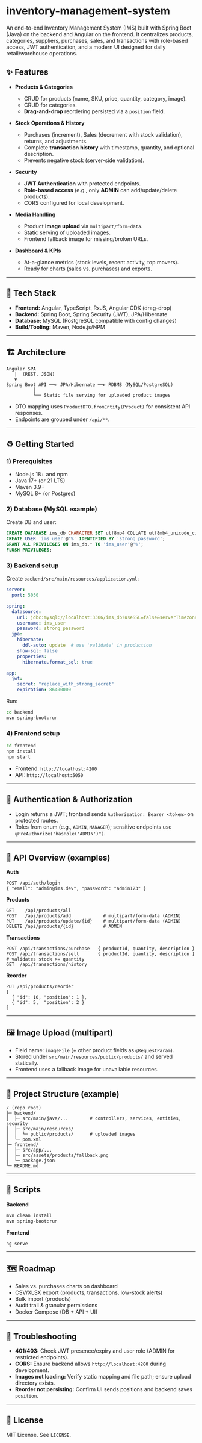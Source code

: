 # inventory-management-system
An end-to-end Inventory Management System (IMS) built with Spring Boot (Java) on the backend and Angular on the frontend. It centralizes products, categories, suppliers, purchases, sales, and transactions with role-based access, JWT authentication, and a modern UI designed for daily retail/warehouse operations.


## ✨ Features

- **Products & Categories**
  - CRUD for products (name, SKU, price, quantity, category, image).
  - CRUD for categories.
  - **Drag-and-drop** reordering persisted via a `position` field.

- **Stock Operations & History**
  - Purchases (increment), Sales (decrement with stock validation), returns, and adjustments.
  - Complete **transaction history** with timestamp, quantity, and optional description.
  - Prevents negative stock (server-side validation).

- **Security**
  - **JWT Authentication** with protected endpoints.
  - **Role-based access** (e.g., only **ADMIN** can add/update/delete products).
  - CORS configured for local development.

- **Media Handling**
  - Product **image upload** via `multipart/form-data`.
  - Static serving of uploaded images.
  - Frontend fallback image for missing/broken URLs.

- **Dashboard & KPIs**
  - At-a-glance metrics (stock levels, recent activity, top movers).
  - Ready for charts (sales vs. purchases) and exports.

---

## 🧱 Tech Stack

- **Frontend:** Angular, TypeScript, RxJS, Angular CDK (drag-drop)
- **Backend:** Spring Boot, Spring Security (JWT), JPA/Hibernate
- **Database:** MySQL (PostgreSQL compatible with config changes)
- **Build/Tooling:** Maven, Node.js/NPM

---

## 🏗️ Architecture

```
Angular SPA
   │  (REST, JSON)
   ▼
Spring Boot API ──► JPA/Hibernate ──► RDBMS (MySQL/PostgreSQL)
          │
          └── Static file serving for uploaded product images
```

- DTO mapping uses `ProductDTO.fromEntity(Product)` for consistent API responses.
- Endpoints are grouped under `/api/**`.

---

## ⚙️ Getting Started

### 1) Prerequisites
- Node.js 18+ and npm  
- Java 17+ (or 21 LTS)  
- Maven 3.9+  
- MySQL 8+ (or Postgres)

### 2) Database (MySQL example)
Create DB and user:
```sql
CREATE DATABASE ims_db CHARACTER SET utf8mb4 COLLATE utf8mb4_unicode_ci;
CREATE USER 'ims_user'@'%' IDENTIFIED BY 'strong_password';
GRANT ALL PRIVILEGES ON ims_db.* TO 'ims_user'@'%';
FLUSH PRIVILEGES;
```

### 3) Backend setup
Create `backend/src/main/resources/application.yml`:
```yaml
server:
  port: 5050

spring:
  datasource:
    url: jdbc:mysql://localhost:3306/ims_db?useSSL=false&serverTimezone=UTC
    username: ims_user
    password: strong_password
  jpa:
    hibernate:
      ddl-auto: update  # use 'validate' in production
    show-sql: false
    properties:
      hibernate.format_sql: true

app:
  jwt:
    secret: "replace_with_strong_secret"
    expiration: 86400000
```

Run:
```bash
cd backend
mvn spring-boot:run
```

### 4) Frontend setup
```bash
cd frontend
npm install
npm start
```

- Frontend: `http://localhost:4200`  
- API: `http://localhost:5050`

---

## 🔐 Authentication & Authorization

- Login returns a JWT; frontend sends `Authorization: Bearer <token>` on protected routes.
- Roles from enum (e.g., `ADMIN`, `MANAGER`); sensitive endpoints use `@PreAuthorize("hasRole('ADMIN')")`.

---

## 📡 API Overview (examples)

**Auth**
```
POST /api/auth/login
{ "email": "admin@ims.dev", "password": "admin123" }
```

**Products**
```
GET    /api/products/all
POST   /api/products/add            # multipart/form-data (ADMIN)
PUT    /api/products/update/{id}    # multipart/form-data (ADMIN)
DELETE /api/products/{id}           # ADMIN
```

**Transactions**
```
POST /api/transactions/purchase   { productId, quantity, description }
POST /api/transactions/sell       { productId, quantity, description }  # validates stock >= quantity
GET  /api/transactions/history
```

**Reorder**
```
PUT /api/products/reorder
[
  { "id": 10, "position": 1 },
  { "id": 5,  "position": 2 }
]
```

---

## 🖼️ Image Upload (multipart)

- Field name: `imageFile` (+ other product fields as `@RequestParam`).
- Stored under `src/main/resources/public/products/` and served statically.
- Frontend uses a fallback image for unavailable resources.

---

## 📁 Project Structure (example)

```
/ (repo root)
├─ backend/
│  ├─ src/main/java/...        # controllers, services, entities, security
│  ├─ src/main/resources/
│  │  └─ public/products/      # uploaded images
│  └─ pom.xml
├─ frontend/
│  ├─ src/app/...
│  ├─ src/assets/products/fallback.png
│  └─ package.json
└─ README.md
```

---

## 🧪 Scripts

**Backend**
```bash
mvn clean install
mvn spring-boot:run
```

**Frontend**
```bash
ng serve
```

---

## 🗺️ Roadmap

- Sales vs. purchases charts on dashboard  
- CSV/XLSX export (products, transactions, low-stock alerts)  
- Bulk import (products)  
- Audit trail & granular permissions  
- Docker Compose (DB + API + UI)

---

## 🧩 Troubleshooting

- **401/403:** Check JWT presence/expiry and user role (ADMIN for restricted endpoints).  
- **CORS:** Ensure backend allows `http://localhost:4200` during development.  
- **Images not loading:** Verify static mapping and file path; ensure upload directory exists.  
- **Reorder not persisting:** Confirm UI sends positions and backend saves `position`.

---

## 📄 License

MIT License. See `LICENSE`.
